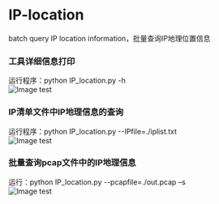 # IP-location
batch query IP location information，批量查询IP地理位置信息  

### 工具详细信息打印  
运行程序：python IP_location.py -h   
![Image test](https://github.com/scu-igroup/IP-location/blob/master/image/info.png)  
  
### IP清单文件中IP地理信息的查询  
运行程序：python IP_location.py --IPfile=./iplist.txt  
![Image test](https://github.com/scu-igroup/IP-location/blob/master/image/iplist.png)  

### 批量查询pcap文件中的IP地理信息  
运行：python IP_location.py --pcapfile=./out.pcap –s  
![Image test](https://github.com/scu-igroup/IP-location/blob/master/image/pcap.png)  


